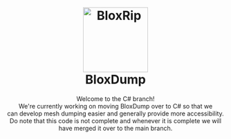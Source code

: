 <h1 align="center">
  <img src="https://i.imgur.com/drqCT3O.png" alt="BloxRip" width="150">
  <br>
  <b>BloxDump</b>
  <br>
</h1>
<p align="center">
  Welcome to the C# branch!<br>
  We're currently working on moving BloxDump over to C# so that we<br>
  can develop mesh dumping easier and generally provide more accessibility.<br>
  Do note that this code is not complete and whenever it is complete we will have merged it over to the main branch.
</p>
